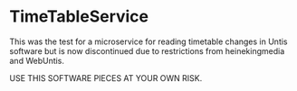 # TimeTableService
This was the test for a microservice for reading timetable changes in Untis software but is now discontinued due to restrictions from heinekingmedia and WebUntis.

USE THIS SOFTWARE PIECES AT YOUR OWN RISK.
